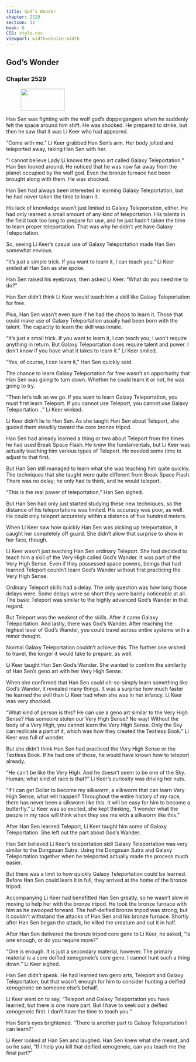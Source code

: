 ```yaml
---
title: God’s Wonder
chapter: 2529
section: 12
book: 8
CSS: style.css
viewport: width=device-width
---
```


## God’s Wonder

### Chapter 2529

<figure>
	<img src="../Images/gem.gif" alt="" id="gem" width="120" height="60" />
</figure>

Han Sen was fighting with the wolf god’s doppelgangers when he suddenly felt the space around him shift. He was shocked. He prepared to strike, but then he saw that it was Li Keer who had appeared.

“Come with me.” Li Keer grabbed Han Sen’s arm. Her body jolted and teleported away, taking Han Sen with her.

“I cannot believe Lady Li knows the geno art called Galaxy Teleportation.” Han Sen looked around. He noticed that he was now far away from the planet occupied by the wolf god. Even the bronze furnace had been brought along with them. He was shocked.

Han Sen had always been interested in learning Galaxy Teleportation, but he had never taken the time to learn it.

His lack of knowledge wasn’t just limited to Galaxy Teleportation, either. He had only learned a small amount of any kind of teleportation. His talents in the field took too long to prepare for use, and he just hadn’t taken the time to learn proper teleportation. That was why he didn’t yet have Galaxy Teleportation.

So, seeing Li Keer’s casual use of Galaxy Teleportation made Han Sen somewhat envious.

“It’s just a simple trick. If you want to learn it, I can teach you.” Li Keer smiled at Han Sen as she spoke.

Han Sen raised his eyebrows, then asked Li Keer. “What do you need me to do?”

Han Sen didn’t think Li Keer would teach him a skill like Galaxy Teleportation for free.

Plus, Han Sen wasn’t even sure if he had the chops to learn it. Those that could make use of Galaxy Teleportation usually had been born with the talent. The capacity to learn the skill was innate.

“It’s just a small trick. If you want to learn it, I can teach you; I won’t require anything in return. But Galaxy Teleportation does require talent and power. I don’t know if you have what it takes to learn it.” Li Keer smiled.

“Yes, of course, I can learn it,” Han Sen quickly said.

The chance to learn Galaxy Teleportation for free wasn’t an opportunity that Han Sen was going to turn down. Whether he could learn it or not, he was going to try.

“Then let’s talk as we go. If you want to learn Galaxy Teleportation, you must first learn Teleport. If you cannot use Teleport, you cannot use Galaxy Teleportation…” Li Keer winked.

Li Keer didn’t lie to Han Sen. As she taught Han Sen about Teleport, she guided them steadily toward the core bronze tripod.

Han Sen had already learned a thing or two about Teleport from the times he had used Break Space Flash. He knew the fundamentals, but Li Keer was actually teaching him various types of Teleport. He needed some time to adjust to that first.

But Han Sen still managed to learn what she was teaching him quite quickly. The techniques that she taught were quite different from Break Space Flash. There was no delay; he only had to think, and he would teleport.

“This is the real power of teleportation,” Han Sen sighed.

But Han Sen had only just started studying these new techniques, so the distance of his teleportations was limited. His accuracy was poor, as well. He could only teleport accurately within a distance of five hundred meters.

When Li Keer saw how quickly Han Sen was picking up teleportation, it caught her completely off guard. She didn’t allow that surprise to show in her face, though.

Li Keer wasn’t just teaching Han Sen ordinary Teleport. She had decided to teach him a skill of the Very High called God’s Wander. It was part of the Very High Sense. Even if they possessed space powers, beings that had learned Teleport couldn’t learn God’s Wander without first practicing the Very High Sense.

Ordinary Teleport skills had a delay. The only question was how long those delays were. Some delays were so short they were barely noticeable at all. The basic Teleport was similar to the highly advanced God’s Wander in that regard.

But Teleport was the weakest of the skills. After it came Galaxy Teleportation. And lastly, there was God’s Wander. After reaching the highest level of God’s Wander, you could travel across entire systems with a minor thought.

Normal Galaxy Teleportation couldn’t achieve this. The further one wished to travel, the longer it would take to prepare, as well.

Li Keer taught Han Sen God’s Wander. She wanted to confirm the similarity of Han Sen’s geno art with her Very High Sense.

When she confirmed that Han Sen could oh-so-simply learn something like God’s Wander, it revealed many things. It was a surprise how much faster he learned the skill than Li Keer had when she was in her infancy. Li Keer was very shocked.

“What kind of person is this? He can use a geno art similar to the Very High Sense? Has someone stolen our Very High Sense? No way! Without the body of a Very High, you cannot learn the Very High Sense. Only the Sky can replicate a part of it, which was how they created the Textless Book.” Li Keer was full of wonder.

But she didn’t think Han Sen had practiced the Very High Sense or the Textless Book. If he had one of those, he would have known how to teleport already.

“He can’t be like the Very High. And he doesn’t seem to be one of the Sky. Human; what kind of race is that?” Li Keer’s curiosity was driving her nuts.

“If I can get Dollar to become my silkworm, a silkworm that can learn Very High Sense, what will happen? Throughout the entire history of my race, there has never been a silkworm like this. It will be easy for him to become a butterfly.” Li Keer was so excited, she kept thinking, “I wonder what the people in my race will think when they see me with a silkworm like this.”

After Han Sen learned Teleport, Li Keer taught him some of Galaxy Teleportation. She left out the part about God’s Wander.

Han Sen believed Li Keer’s teleportation skill Galaxy Teleportation was very similar to the Dongxuan Sutra. Using the Dongxuan Sutra and Galaxy Teleportation together when he teleported actually made the process much easier.

But there was a limit to how quickly Galaxy Teleportation could be learned. Before Han Sen could learn it in full, they arrived at the home of the bronze tripod.

Accompanying Li Keer had benefitted Han Sen greatly, so he wasn’t slow in moving to help her with the bronze tripod. He took the bronze furnace with him as he swooped forward. The half-deified bronze tripod was strong, but it couldn’t withstand the attacks of Han Sen and his bronze furnace. Shortly after Han Sen began the attack, he killed the creature and cut it in half.

After Han Sen delivered the bronze tripod core gene to Li Keer, he asked, “Is one enough, or do you require more?”

“One is enough. It is just a secondary material, however. The primary material is a core deified xenogeneic’s core gene. I cannot hunt such a thing down.” Li Keer sighed.

Han Sen didn’t speak. He had learned two geno arts, Teleport and Galaxy Teleportation, but that wasn’t enough for him to consider hunting a deified xenogeneic on someone else’s behalf.

Li Keer went on to say, “Teleport and Galaxy Teleportation you have learned, but there is one more part. But I have to seek out a deified xenogeneic first. I don’t have the time to teach you.”

Han Sen’s eyes brightened. “There is another part to Galaxy Teleportation I can learn?”

Li Keer looked at Han Sen and laughed. Han Sen knew what she meant, and so he said, “If I help you kill that deified xenogeneic, can you teach me the final part?”